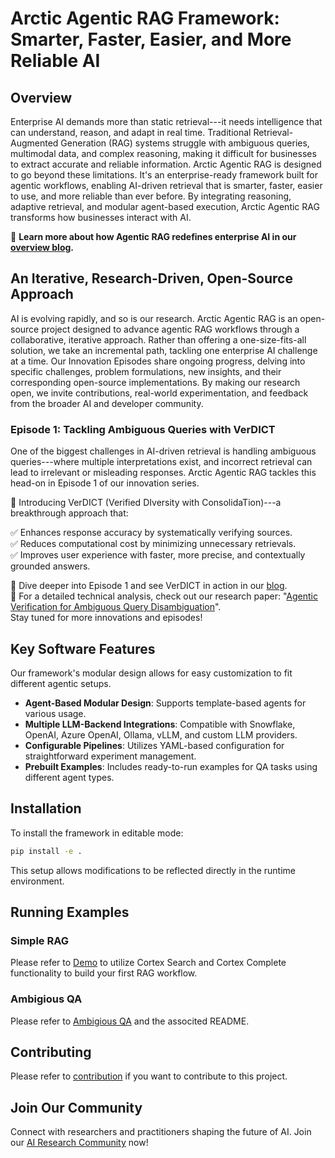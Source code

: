 # Arctic Agentic RAG Framework: Smarter, Faster, Easier, and More Reliable AI

## Overview
Enterprise AI demands more than static retrieval---it needs intelligence that can understand, reason, and adapt in real time.
Traditional Retrieval-Augmented Generation (RAG) systems struggle with ambiguous queries, multimodal data, and complex reasoning, making it difficult for businesses to extract accurate and reliable information.
Arctic Agentic RAG is designed to go beyond these limitations.
It's an enterprise-ready framework built for agentic workflows, enabling AI-driven retrieval that is smarter, faster, easier to use, and more reliable than ever before.
By integrating reasoning, adaptive retrieval, and modular agent-based execution, Arctic Agentic RAG transforms how businesses interact with AI.

📢 **Learn more about how Agentic RAG redefines enterprise AI in our [overview blog](https://www.snowflake.com/en/engineering-blog/arctic-agentic-rag-enterprise-ai/).**

## An Iterative, Research-Driven, Open-Source Approach
AI is evolving rapidly, and so is our research.
Arctic Agentic RAG is an open-source project designed to advance agentic RAG workflows through a collaborative, iterative approach.
Rather than offering a one-size-fits-all solution, we take an incremental path, tackling one enterprise AI challenge at a time.
Our Innovation Episodes share ongoing progress, delving into specific challenges, problem formulations, new insights, and their corresponding open-source implementations.
By making our research open, we invite contributions, real-world experimentation, and feedback from the broader AI and developer community.

### Episode 1: Tackling Ambiguous Queries with VerDICT
One of the biggest challenges in AI-driven retrieval is handling ambiguous queries---where multiple interpretations exist, and incorrect retrieval can lead to irrelevant or misleading responses.
Arctic Agentic RAG tackles this head-on in Episode 1 of our innovation series.

🚀 Introducing VerDICT (Verified DIversity with ConsolidaTion)---a breakthrough approach that:

✅ Enhances response accuracy by systematically verifying sources.  
✅ Reduces computational cost by minimizing unnecessary retrievals.  
✅ Improves user experience with faster, more precise, and contextually grounded answers.

📢 Dive deeper into Episode 1 and see VerDICT in action in our [blog](https://www.snowflake.com/en/engineering-blog/arctic-agentic-rag-query-clarification/).  
📄 For a detailed technical analysis, check out our research paper: "[Agentic Verification for Ambiguous Query Disambiguation](https://arxiv.org/abs/2502.10352)".  
Stay tuned for more innovations and episodes!

## Key Software Features
Our framework's modular design allows for easy customization to fit different agentic setups.

- **Agent-Based Modular Design**: Supports template-based agents for various usage.
- **Multiple LLM-Backend Integrations**: Compatible with Snowflake, OpenAI, Azure OpenAI, Ollama, vLLM, and custom LLM providers.
- **Configurable Pipelines**: Utilizes YAML-based configuration for straightforward experiment management.
- **Prebuilt Examples**: Includes ready-to-run examples for QA tasks using different agent types.

## Installation
To install the framework in editable mode:
```sh
pip install -e .
```
This setup allows modifications to be reflected directly in the runtime environment.

## Running Examples

### Simple RAG
Please refer to [Demo](examples/simple_RAG/rag_demo.ipynb) to utilize Cortex Search and Cortex Complete functionality to build your first RAG workflow.

### Ambigious QA
Please refer to [Ambigious QA](projects/ambiguous_qa) and the associted README.

## Contributing
Please refer to [contribution](CONTRIBUTION.md) if you want to contribute to this project.

## Join Our Community
Connect with researchers and practitioners shaping the future of AI.
Join our [AI Research Community](https://snowflake.discourse.group/c/ai-research-and-development-community) now!
